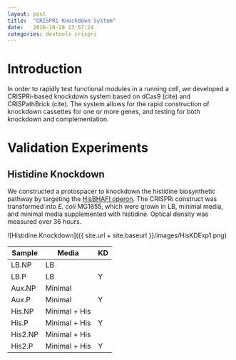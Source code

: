 ```yaml
---
layout: post
title:  "CRISPRi Knockdown System"
date:   2016-10-28 13:57:24
categories: devtools crispri
---
```


# Introduction
In order to rapidly test functional modules in a running cell, we developed a CRISPRi-based knockdown system based on dCas9 (cite) and CRISPathBrick (cite). The system allows for the rapid construction of knockdown cassettes for one or more genes, and testing for both knockdown and complementation.

# Validation Experiments

## Histidine Knockdown

We constructed a protospacer to knockdown the histidine biosynthetic pathway by targeting the [HisBHAFI operon](http://ecocyc.org/ECOLI/NEW-IMAGE?type=NIL&object=TU0-6650&redirect=T). The CRISPRi construct was transformed into *E. coli* MG1655, which were grown in LB, minimal media, and minimal media supplemented with histidine. Optical density was measured over 36 hours.

![Histidine Knockdown]({{ site.url + site.baseurl }}/images/HisKDExp1.png)

| Sample | Media | KD |
| ------ | ----- | --------------------- |
| LB.NP  | LB    |                       |
| LB.P   | LB    | Y                     |
| Aux.NP | Minimal    | |
| Aux.P  | Minimal    | Y|
| His.NP  | Minimal + His    | |
| His.P  | Minimal + His    | Y|
| His2.NP  | Minimal + His    | |
| His2.P  | Minimal + His    | Y|